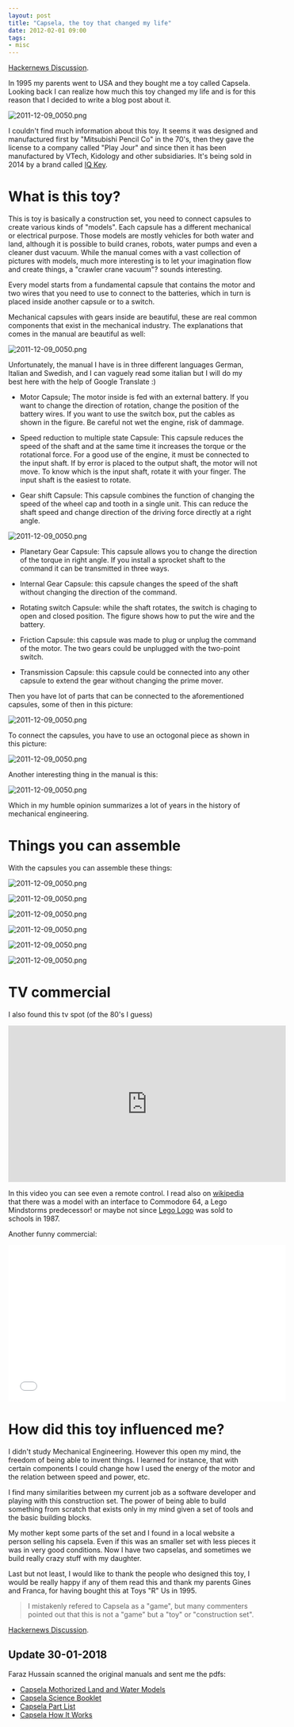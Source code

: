 ```yaml
---
layout: post
title: "Capsela, the toy that changed my life"
date: 2012-02-01 09:00
tags:
- misc
---
```


[Hackernews Discussion](https://news.ycombinator.com/item?id=8797905).

In 1995 my parents went to USA and they bought me a toy called Capsela. Looking back I can realize how much this toy changed my life and is for this reason that I decided to write a blog post about it.

![2011-12-09_0050.png](https://s3.amazonaws.com/joseoncode.com/img/capsela-01.png)

I couldn't find much information about this toy. It seems it was designed and manufactured first by "Mitsubishi Pencil Co" in the 70's, then they gave the license to a company called "Play Jour" and since then it has been manufactured by VTech, Kidology and other subsidiaries. It's being sold in 2014 by a brand called [IQ Key](http://iq-key.com/).

What is this toy?
=================

This is toy is basically a construction set, you need to connect capsules to create various kinds of "models". Each capsule has a different mechanical or electrical purpose. Those models are mostly vehicles for both water and land, although it is possible to build cranes, robots, water pumps and even a cleaner dust vacuum. While the manual comes with a vast collection of pictures with models, much more interesting is to let your imagination flow and create things, a "crawler crane vacuum"? sounds interesting.

Every model starts from a fundamental capsule that contains the motor and two wires that you need to use to connect to the batteries, which in turn is placed inside another capsule or to a switch.

Mechanical capsules with gears inside are beautiful, these are real common components that exist in the mechanical industry. The explanations that comes in the manual are beautiful as well:

![2011-12-09_0050.png](https://s3.amazonaws.com/joseoncode.com/img/capsela-02.jpg)

Unfortunately, the manual I have is in three different languages German, Italian and Swedish, and I can vaguely read some italian but I will do my best here with the help of Google Translate :)

*  Motor Capsule; The motor inside is fed with an external battery. If you want to change the direction of rotation, change the position of the battery wires. If you want to use the switch box, put the cables as shown in the figure. Be careful not wet the engine, risk of dammage.

*  Speed reduction to multiple state Capsule: This capsule reduces the speed of the shaft and at the same time it increases the torque or the rotational force. For a good use of the engine, it must be connected to the input shaft. If by error is placed to the output shaft, the motor will not move. To know which is the input shaft, rotate it with your finger. The input shaft is the easiest to rotate.

*  Gear shift Capsule: This capsule combines the function of changing the speed of the wheel cap and tooth in a single unit. This can reduce the shaft speed and change direction of the driving force directly at a right angle.

![2011-12-09_0050.png](https://s3.amazonaws.com/joseoncode.com/img/capsela-03.jpg)

*  Planetary Gear Capsule: This capsule allows you to change the direction of the torque in right angle. If you install a sprocket shaft to the command it can be transmitted in three ways.

*  Internal Gear Capsule: this capsule changes the speed of the shaft without changing the direction of the command.

*  Rotating switch Capsule: while the shaft rotates, the switch is chaging to open and closed position. The figure shows how to put the wire and the battery.

*  Friction Capsule: this capsule was made to plug or unplug the command of the motor. The two gears could be unplugged with the two-point switch.

*  Transmission Capsule: this capsule could be connected into any other capsule to extend the gear without changing the prime mover.

Then you have lot of parts that can be connected to the aforementioned capsules, some of then in this picture:

![2011-12-09_0050.png](https://s3.amazonaws.com/joseoncode.com/img/capsela-06.jpg)

To connect the capsules, you have to use an octogonal piece as shown in this picture:

![2011-12-09_0050.png](https://s3.amazonaws.com/joseoncode.com/img/capsela-04.jpg)


Another interesting thing in the manual is this:

![2011-12-09_0050.png](https://s3.amazonaws.com/joseoncode.com/img/capsela-05.jpg)

Which in my humble opinion summarizes a lot of years in the history of mechanical engineering.


Things you can assemble
=======================

With the capsules you can assemble these things:

![2011-12-09_0050.png](https://s3.amazonaws.com/joseoncode.com/img/capsela-07.jpg)

![2011-12-09_0050.png](https://s3.amazonaws.com/joseoncode.com/img/capsela-08.jpg)

![2011-12-09_0050.png](https://s3.amazonaws.com/joseoncode.com/img/capsela-09.jpg)

![2011-12-09_0050.png](https://s3.amazonaws.com/joseoncode.com/img/capsela-10.jpg)

![2011-12-09_0050.png](https://s3.amazonaws.com/joseoncode.com/img/capsela-10.jpg)

![2011-12-09_0050.png](https://s3.amazonaws.com/joseoncode.com/img/capsela-11.jpg)



TV commercial
==============

I also found this tv spot (of the 80's I guess)

<div class="video-container">
	<iframe frameborder="0" width="560" height="315" src="http://www.youtube.com/embed/xXfla5LU8gc" allowfullscreen></iframe>
</div>


In this video you can see even a remote control. I read also on [wikipedia](http://en.wikipedia.org/wiki/Capsela) that there was a model with an interface to Commodore 64, a Lego Mindstorms predecessor! or maybe not since [Lego Logo](http://www.applefritter.com/content/lego-tc-logo) was sold to schools in 1987.

Another funny commercial:

<div class="video-container">
	<iframe frameborder="0" width="560" height="315" src="//www.youtube.com/embed/jLa9wZHiqxg?list=FLiOW62diP4LzE-HdNz5TvsQ" allowfullscreen></iframe>
</div>

How did this toy influenced me?
================================

I didn't study Mechanical Engineering. However this open my mind, the freedom of being able to invent things. I learned for instance, that with certain components I could change how I used the energy of the motor and the relation between speed and power, etc.

I find many similarities between my current job as a software developer and playing with this construction set. The power of being able to build something from scratch that exists only in my mind given a set of tools and the basic building blocks.

My mother kept some parts of the set and I found in a local website a person selling his capsela. Even if this was an smaller set with less pieces it was in very good conditions. Now I have two capselas, and sometimes we build really crazy stuff with my daughter.

Last but not least, I would like to thank the people who designed this toy, I would be really happy if any of them read this and thank my parents Gines and Franca, for having bought this at Toys "R" Us in 1995.

> I mistakenly refered to Capsela as a "game", but many commenters pointed out that this is not a "game" but a "toy" or "construction set".

[Hackernews Discussion](https://news.ycombinator.com/item?id=8797905).

## Update 30-01-2018

Faraz Hussain scanned the original manuals and sent me the pdfs:

-  [Capsela Mothorized Land and Water Models](http://joseoncode.com.s3.amazonaws.com/capsela/capsela.pdf)
-  [Capsela Science Booklet](http://joseoncode.com.s3.amazonaws.com/capsela/capsela_science_booklet.pdf)
-  [Capsela Part List](http://joseoncode.com.s3.amazonaws.com/capsela/capsela_part_list.pdf)
-  [Capsela How It Works](http://joseoncode.com.s3.amazonaws.com/capsela/capsela_how_it_works.pdf)

